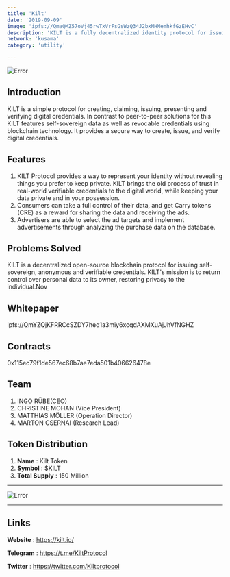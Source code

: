```yaml
---
title: 'Kilt'
date: '2019-09-09'
image: 'ipfs://QmaQMZ57oVj45rwTxVrFsGsWzQ34J2bxMHMemhkfGzEHvC'
description: 'KILT is a fully decentralized identity protocol for issuing selfsovereign verifiable credentials and DIDs'
network: 'kusama'
category: 'utility'

---
```


![Error](ipfs://QmbbGAaBXAWY7VNMGGEDVZYBCYVNfyP5khA3p5srY5Yr1F)

## Introduction

KILT is a simple protocol for creating, claiming, issuing, presenting and verifying digital credentials. In contrast to peer-to-peer solutions for this KILT features self-sovereign data as well as revocable credentials using blockchain technology. It provides a secure way to create, issue, and verify digital credentials.


## Features

1.  KILT Protocol provides a way to represent your identity without revealing things you prefer to keep private. KILT brings the old process of trust in real-world verifiable credentials to the digital world, while keeping your data private and in your possession.
2. Consumers can take a full control of their data, and get Carry tokens (CRE) as a reward for sharing the data and receiving the ads.
3. Advertisers are able to select the ad targets and implement advertisements through analyzing the purchase data on the database.


## Problems Solved

KILT is a decentralized open-source blockchain protocol for issuing self-sovereign, anonymous and verifiable credentials. KILT's mission is to return control over personal data to its owner, restoring privacy to the individual.Nov


## Whitepaper

ipfs://QmYZQjKFRRCcSZDY7heq1a3miy6xcqdAXMXuAjJhVfNGHZ

## Contracts

0x115ec79f1de567ec68b7ae7eda501b406626478e


## Team

1. INGO RÜBE(CEO)
2. CHRISTINE MOHAN (Vice President)
3. MATTHIAS MÖLLER (Operation Director)
4. MÁRTON CSERNAI (Research Lead)



## Token Distribution

1. **Name** : Kilt Token
2. **Symbol** : $KILT
3. **Total Supply** : 150 Million

---

![Error](ipfs://QmS5J9iNE8nwtPmfuQX3RP5bT9Y2bijZKcXwbNByppocJY)


---

## Links

**Website** : <https://kilt.io/>


**Telegram** : <https://t.me/KiltProtocol>


**Twitter** : <https://twitter.com/Kiltprotocol>
